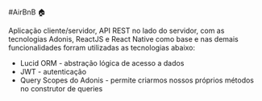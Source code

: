 #AirBnB :house:

Aplicação cliente/servidor, API REST no lado do servidor, com as tecnologias Adonis, ReactJS e React Native como base e nas demais funcionalidades forram utilizadas as tecnologias abaixo:

* Lucid ORM - abstração lógica de acesso a dados
* JWT - autenticação
* Query Scopes do Adonis - permite criarmos nossos próprios métodos no construtor de queries